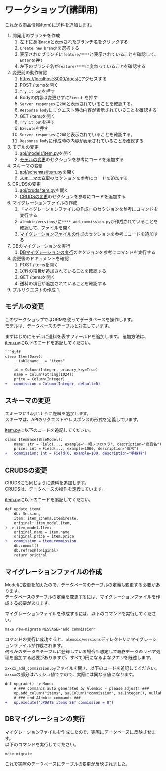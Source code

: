 # ワークショップ(講師用)

これから商品情報(Item)に送料を追加します。

1. 開発用のブランチを作成
   1. 左下にある`main`と表示されたブランチ名をクリックする
   2. `Create new branch`を選択する
   3. 表示されたブランチに`feature/****`と表示されていることを確認して、`Enter`を押す
   4. 左下のブランチ名が`feature/****`に変わっていることを確認する
2. 変更前の動作確認
   1. [https://localhost:8000/docs](https://localhost:8000/docs)にアクセスする
   2. POST /itemsを開く
   3. `Try it out`を押す
   4. Bodyの内容は変更せずに`Execute`を押す
   5. `Server responses`に`200`と表示されていることを確認する。
   6. `Response body`にリクエスト時の内容が表示されていることを確認する
   7. GET /itemsを開く
   8. `Try it out`を押す
   9. `Execute`を押す
   10. `Server responses`に`200`と表示されていることを確認する。
   11. `Response body`に作成時の内容が表示されていることを確認する
3. モデルの変更
   1. [api/models/item.py](api/models/item.py)を開く
   2. [モデルの変更](#モデルの変更)のセクションを参考にコードを追加する
4. スキーマの変更
   1. [api/schemas/item.py](api/schemas/item.py)を開く
   2. [スキーマの変更](#スキーマの変更)のセクションを参考にコードを追加する
5. CRUDSの変更
   1. [api/cruds/item.py](api/cruds/item.py)を開く
   2. [CRUDSの変更](#crudsの変更)のセクションを参考にコードを追加する
6. マイグレーションファイルの作成
   1. 「マイグレーションファイルの作成」のセクションを参考にコマンドを実行する
   2. `alembic/versions/`に`****_add_commission.py`が作成されていることを確認して、ファイルを開く
   3. [マイグレーションファイルの作成](#マイグレーションファイルの作成)のセクションを参考にコードを追加する
7. DBのマイグレーションを実行
   1. [DBマイグレーションの実行](#dbマイグレーションの実行)のセクションを参考にコマンドを実行する
8. 変更後のドキュメントを確認
   1. POST /itemsを開く
   2. 送料の項目が追加されていることを確認する
   3. GET /itemsを開く
   4. 送料の項目が追加されていることを確認する
9. プルリクエストの作成
   1.  

## モデルの変更

このワークショップではORMを使ってデータベースを操作します。\
モデルは、データベースのテーブルと対応しています。

まずはじめにモデルに送料を表すフィールドを追加します。
追加方法は、[item.py](api/models/item.py)に以下のコードを追記してください。

```diff
```diff
class Item(Base):
    __tablename__ = "items"

    id = Column(Integer, primary_key=True)
    name = Column(String(1024))
    price = Column(Integer)
+   commission = Column(Integer, default=0)
```

## スキーマの変更

スキーマにも同じように送料を追加します。\
スキーマは、APIのリクエストやレスポンスの形式を定義しています。

[item.py](api/schemas/item.py)に以下のコードを追記してください。

```diff
class ItemBase(BaseModel):
    name: str = Field(..., example="一眼レフカメラ", description="商品名")
    price: int = Field(..., example=1000, description="価格")
+   commission: int = Field(0, example=100, description="手数料")
```

## CRUDSの変更

CRUDSにも同じように送料を追加します。\
CRUDSは、データベースの操作を定義しています。

[item.py](api/cruds/item.py)に以下のコードを追記してください。

```diff
def update_item(
    db: Session,
    item: item_schema.ItemCreate,
    original: item_model.Item,
) -> item_model.Item:
    original.name = item.name
    original.price = item.price
+   commission = item.commission
    db.commit()
    db.refresh(original)
    return original
```

## マイグレーションファイルの作成

Modelに変更を加えたので、データベースのテーブルの定義も変更する必要があります。\
データベースのテーブルの定義を変更するには、マイグレーションファイルを作成する必要があります。

マイグレーションファイルを作成するには、以下のコマンドを実行してください。

```shell
make new-migrate MESSAGE="add commission"
```

コマンドの実行に成功すると、`alembic/versions`ディレクトリにマイグレーションファイルが作成されます。\
何らかのデータをテーブルに登録している場合も想定して既存データのリペア処理を追加する必要がありますが、すべて0円になるよなクエリを既述します。

`xxxxx_add_commission.py`ファイルを開き、以下のコードを追記してください。\
`xxxxx`の部分はハッシュ値ですので、実際には異なる値になります。

```diff
def upgrade() -> None:
    # ### commands auto generated by Alembic - please adjust! ###
    op.add_column("items", sa.Column("commission", sa.Integer(), nullable=True))
    # ### end Alembic commands ###
+   op.execute("UPDATE items SET commission = 0")
```

## DBマイグレーションの実行

マイグレーションファイルを作成したので、実際にデータベースに反映させます。\
以下のコマンドを実行してください。

```shell
make migrate
```

これで実際のデータベースにテーブルの変更が反映されました。
